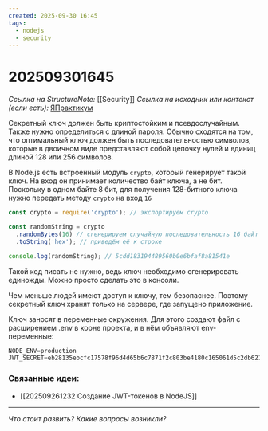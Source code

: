 ```yaml
---
created: 2025-09-30 16:45
tags:
  - nodejs
  - security
---
```

# 202509301645
*Ссылка на StructureNote:* [[Security]] 
*Ссылка на исходник или контекст (если есть):* [ЯПрактикум](https://practicum.yandex.ru/learn/backend-nodejs/courses/16b47298-e20d-4fde-9619-1ab305039a00/sprints/564238/topics/511a777e-323b-4964-9150-d06eaeb48080/lessons/193285f1-d62d-466a-bc08-fad2b1ecb85f/)

Секретный ключ должен быть криптостойким и псевдослучайным. Также нужно определиться с длиной пароля. Обычно сходятся на том, что оптимальный ключ должен быть последовательностью символов, которые в двоичном виде представляют собой цепочку нулей и единиц длиной 128 или 256 символов.

В Node.js есть встроенный модуль `crypto`, который генерирует такой ключ. На вход он принимает количество байт ключа, а не бит. Поскольку в одном байте 8 бит, для получения 128-битного ключа нужно передать методу `crypto` на вход `16`

```ts
const crypto = require('crypto'); // экспортируем crypto

const randomString = crypto
  .randomBytes(16) // сгенерируем случайную последовательность 16 байт (128 бит)
  .toString('hex'); // приведём её к строке

console.log(randomString); // 5cdd183194489560b0e6bfaf8a81541e
```

Такой код писать не нужно, ведь ключ необходимо сгенерировать единожды. Можно просто сделать это в консоли.

Чем меньше людей имеют доступ к ключу, тем безопаснее. Поэтому секретный ключ хранят только на сервере, где запущено приложение.

Ключ заносят в переменные окружения. Для этого создают файл с расширением .env в корне проекта, и в нём объявляют env-переменные:
```ts
NODE_ENV=production
JWT_SECRET=eb28135ebcfc17578f96d4d65b6c7871f2c803be4180c165061d5c2db621c51b
```
### Связанные идеи:
* [[202509261232 Создание JWT-токенов в NodeJS]]
---

*Что стоит развить? Какие вопросы возникли?*